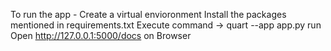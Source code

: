 To run the app - 
Create a virtual envioronment
Install the packages mentioned in requirements.txt
Execute command -> quart --app app.py run
Open http://127.0.0.1:5000/docs on Browser
